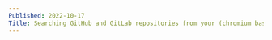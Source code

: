 ```yaml
---
Published: 2022-10-17
Title: Searching GitHub and GitLab repositories from your (chromium based) browser address bar
---
```

